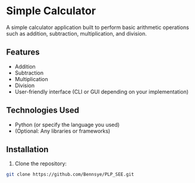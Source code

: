 # Simple Calculator

A simple calculator application built to perform basic arithmetic operations such as addition, subtraction, multiplication, and division.

## Features

- Addition
- Subtraction
- Multiplication
- Division
- User-friendly interface (CLI or GUI depending on your implementation)

## Technologies Used

- Python (or specify the language you used)
- (Optional: Any libraries or frameworks)

## Installation

1. Clone the repository:

```bash
git clone https://github.com/Bennsye/PLP_SEE.git
